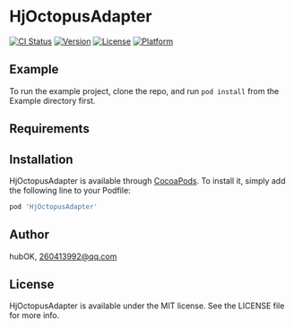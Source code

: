 # HjOctopusAdapter

[![CI Status](https://img.shields.io/travis/hubOK/HjOctopusAdapter.svg?style=flat)](https://travis-ci.org/hubOK/HjOctopusAdapter)
[![Version](https://img.shields.io/cocoapods/v/HjOctopusAdapter.svg?style=flat)](https://cocoapods.org/pods/HjOctopusAdapter)
[![License](https://img.shields.io/cocoapods/l/HjOctopusAdapter.svg?style=flat)](https://cocoapods.org/pods/HjOctopusAdapter)
[![Platform](https://img.shields.io/cocoapods/p/HjOctopusAdapter.svg?style=flat)](https://cocoapods.org/pods/HjOctopusAdapter)

## Example

To run the example project, clone the repo, and run `pod install` from the Example directory first.

## Requirements

## Installation

HjOctopusAdapter is available through [CocoaPods](https://cocoapods.org). To install
it, simply add the following line to your Podfile:

```ruby
pod 'HjOctopusAdapter'
```

## Author

hubOK, 260413992@qq.com

## License

HjOctopusAdapter is available under the MIT license. See the LICENSE file for more info.
